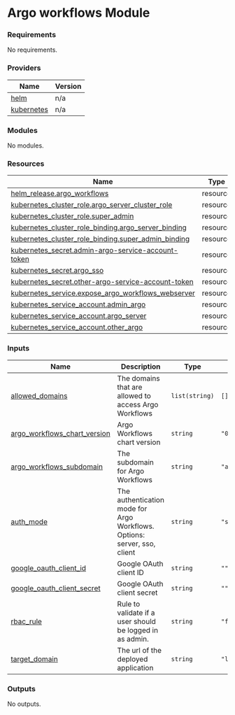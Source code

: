 # Argo workflows Module

### Requirements

No requirements.

### Providers

| Name | Version |
|------|---------|
| <a name="provider_helm"></a> [helm](#provider\_helm) | n/a |
| <a name="provider_kubernetes"></a> [kubernetes](#provider\_kubernetes) | n/a |

### Modules

No modules.

### Resources

| Name | Type |
|------|------|
| [helm_release.argo_workflows](https://registry.terraform.io/providers/hashicorp/helm/latest/docs/resources/release) | resource |
| [kubernetes_cluster_role.argo_server_cluster_role](https://registry.terraform.io/providers/hashicorp/kubernetes/latest/docs/resources/cluster_role) | resource |
| [kubernetes_cluster_role.super_admin](https://registry.terraform.io/providers/hashicorp/kubernetes/latest/docs/resources/cluster_role) | resource |
| [kubernetes_cluster_role_binding.argo_server_binding](https://registry.terraform.io/providers/hashicorp/kubernetes/latest/docs/resources/cluster_role_binding) | resource |
| [kubernetes_cluster_role_binding.super_admin_binding](https://registry.terraform.io/providers/hashicorp/kubernetes/latest/docs/resources/cluster_role_binding) | resource |
| [kubernetes_secret.admin-argo-service-account-token](https://registry.terraform.io/providers/hashicorp/kubernetes/latest/docs/resources/secret) | resource |
| [kubernetes_secret.argo_sso](https://registry.terraform.io/providers/hashicorp/kubernetes/latest/docs/resources/secret) | resource |
| [kubernetes_secret.other-argo-service-account-token](https://registry.terraform.io/providers/hashicorp/kubernetes/latest/docs/resources/secret) | resource |
| [kubernetes_service.expose_argo_workflows_webserver](https://registry.terraform.io/providers/hashicorp/kubernetes/latest/docs/resources/service) | resource |
| [kubernetes_service_account.admin_argo](https://registry.terraform.io/providers/hashicorp/kubernetes/latest/docs/resources/service_account) | resource |
| [kubernetes_service_account.argo_server](https://registry.terraform.io/providers/hashicorp/kubernetes/latest/docs/resources/service_account) | resource |
| [kubernetes_service_account.other_argo](https://registry.terraform.io/providers/hashicorp/kubernetes/latest/docs/resources/service_account) | resource |

### Inputs

| Name | Description | Type | Default | Required |
|------|-------------|------|---------|:--------:|
| <a name="input_allowed_domains"></a> [allowed\_domains](#input\_allowed\_domains) | The domains that are allowed to access Argo Workflows | `list(string)` | `[]` | no |
| <a name="input_argo_workflows_chart_version"></a> [argo\_workflows\_chart\_version](#input\_argo\_workflows\_chart\_version) | Argo Workflows chart version | `string` | `"0.42.3"` | no |
| <a name="input_argo_workflows_subdomain"></a> [argo\_workflows\_subdomain](#input\_argo\_workflows\_subdomain) | The subdomain for Argo Workflows | `string` | `"argo-workflows"` | no |
| <a name="input_auth_mode"></a> [auth\_mode](#input\_auth\_mode) | The authentication mode for Argo Workflows. Options: server, sso, client | `string` | `"server"` | no |
| <a name="input_google_oauth_client_id"></a> [google\_oauth\_client\_id](#input\_google\_oauth\_client\_id) | Google OAuth client ID | `string` | `""` | no |
| <a name="input_google_oauth_client_secret"></a> [google\_oauth\_client\_secret](#input\_google\_oauth\_client\_secret) | Google OAuth client secret | `string` | `""` | no |
| <a name="input_rbac_rule"></a> [rbac\_rule](#input\_rbac\_rule) | Rule to validate if a user should be logged in as admin. | `string` | `"false"` | no |
| <a name="input_target_domain"></a> [target\_domain](#input\_target\_domain) | The url of the deployed application | `string` | `"localhost:30083"` | no |

### Outputs

No outputs.
